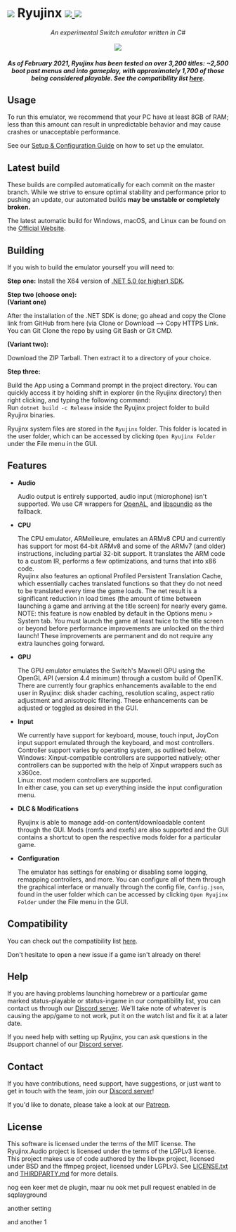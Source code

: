 
<h1>
    <img src="https://i.imgur.com/G6Mleco.png"> Ryujinx
    <a href="https://ci.appveyor.com/project/gdkchan/ryujinx?branch=master" target="_blank">
        <img src="https://ci.appveyor.com/api/projects/status/ssg4jwu6ve3k594s/branch/master?svg=true">
    </a>
    <a href="https://discord.gg/Ryujinx">
        <img src="https://img.shields.io/discord/410208534861447168.svg">
    </a>
</h1>

<p align="center">
    <i>An experimental Switch emulator written in C#</i><br />
    <br />
    <img src="https://raw.githubusercontent.com/Ryujinx/Ryujinx-Website/master/static/public/shell_fullsize.png">
</p>

<h5 align="center">
    As of February 2021, Ryujinx has been tested on over 3,200 titles: ~2,500 boot past menus and into gameplay, with approximately 1,700 of those being considered playable. See the compatibility list <a href="https://github.com/Ryujinx/Ryujinx-Games-List/issues" target="_blank">here</a>.
</h5>

## Usage

To run this emulator, we recommend that your PC have at least 8GB of RAM; less than this amount can result in unpredictable behavior and may cause crashes or unacceptable performance.

See our [Setup & Configuration Guide](https://github.com/Ryujinx/Ryujinx/wiki/Ryujinx-Setup-&-Configuration-Guide) on how to set up the emulator.

## Latest build

These builds are compiled automatically for each commit on the master branch. While we strive to ensure optimal stability and performance prior to pushing an update, our automated builds **may be unstable or completely broken.**

The latest automatic build for Windows, macOS, and Linux can be found on the [Official Website](https://ryujinx.org/download).

## Building

If you wish to build the emulator yourself  you will need to:

**Step one:** Install the X64 version of [.NET 5.0 (or higher) SDK](https://dotnet.microsoft.com/download/dotnet/5.0).

**Step two (choose one):**  
**(Variant one)**

After the installation of the .NET SDK is done; go ahead and copy the Clone link from GitHub from here (via Clone or Download --> Copy HTTPS Link. You can Git Clone the repo by using Git Bash or Git CMD.

**(Variant two):**

Download the ZIP Tarball. Then extract it to a directory of your choice.

**Step three:**

Build the App using a Command prompt in the project directory. You can quickly access it by holding shift in explorer (in the Ryujinx directory) then right clicking, and typing the following command:  
Run `dotnet build -c Release` inside the Ryujinx project folder to build Ryujinx binaries.

Ryujinx system files are stored in the `Ryujinx` folder. This folder is located in the user folder, which can be accessed by clicking `Open Ryujinx Folder` under the File menu in the GUI.

## Features

 - **Audio**

   Audio output is entirely supported, audio input (microphone) isn't supported. We use C# wrappers for [OpenAL](https://openal-soft.org/), and [libsoundio](http://libsound.io/) as the fallback.

- **CPU**

  The CPU emulator, ARMeilleure, emulates an ARMv8 CPU and currently has support for most 64-bit ARMv8 and some of the ARMv7 (and older) instructions, including partial 32-bit support. It translates the ARM code to a custom IR, performs a few optimizations, and turns that into x86 code.  
  Ryujinx also features an optional Profiled Persistent Translation Cache, which essentially caches translated functions so that they do not need to be translated every time the game loads. The net result is a significant reduction in load times (the amount of time between launching a game and arriving at the title screen) for nearly every game. NOTE: this feature is now enabled by default in the Options menu > System tab. You must launch the game at least twice to the title screen or beyond before performance improvements are unlocked on the third launch! These improvements are permanent and do not require any extra launches going forward.

- **GPU**

  The GPU emulator emulates the Switch's Maxwell GPU using the OpenGL API (version 4.4 minimum) through a custom build of OpenTK. There are currently four graphics enhancements available to the end user in Ryujinx: disk shader caching, resolution scaling, aspect ratio adjustment and anisotropic filtering. These enhancements can be adjusted or toggled as desired in the GUI.

- **Input**

   We currently have support for keyboard, mouse, touch input, JoyCon input support emulated through the keyboard, and most controllers. Controller support varies by operating system, as outlined below.  
   Windows: Xinput-compatible controllers are supported natively; other controllers can be supported with the help of Xinput wrappers such as x360ce.  
   Linux: most modern controllers are supported.  
   In either case, you can set up everything inside the input configuration menu.

- **DLC & Modifications**

   Ryujinx is able to manage add-on content/downloadable content through the GUI. Mods (romfs and exefs) are also supported and the GUI contains a shortcut to open the respective mods folder for a particular game.

- **Configuration**

   The emulator has settings for enabling or disabling some logging, remapping controllers, and more. You can configure all of them through the graphical interface or manually through the config file, `Config.json`, found in the user folder which can be accessed by clicking `Open Ryujinx Folder` under the File menu in the GUI.

## Compatibility

You can check out the compatibility list [here](https://github.com/Ryujinx/Ryujinx-Games-List/issues).

Don't hesitate to open a new issue if a game isn't already on there!

## Help

If you are having problems launching homebrew or a particular game marked status-playable or status-ingame in our compatibility list, you can contact us through our [Discord server](https://discord.gg/Ryujinx). We'll take note of whatever is causing the app/game to not work, put it on the watch list and fix it at a later date.

If you need help with setting up Ryujinx, you can ask questions in the #support channel of our [Discord server](https://discord.gg/Ryujinx).

## Contact

If you have contributions, need support, have suggestions, or just want to get in touch with the team, join our [Discord server](https://discord.gg/Ryujinx)!

If you'd like to donate, please take a look at our [Patreon](https://www.patreon.com/ryujinx).

## License

This software is licensed under the terms of the MIT license.
The Ryujinx.Audio project is licensed under the terms of the LGPLv3 license.
This project makes use of code authored by the libvpx project, licensed under BSD and the ffmpeg project, licensed under LGPLv3.
See [LICENSE.txt](LICENSE.txt) and [THIRDPARTY.md](Ryujinx/THIRDPARTY.md) for more details.

nog een keer met de plugin, maar nu ook met pull request enabled in de sqplayground

another setting

and another 1

